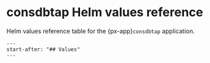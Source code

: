 ```{px-app-values} consdbtap
```

# consdbtap Helm values reference

Helm values reference table for the {px-app}`consdbtap` application.

```{include} ../../../applications/consdbtap/README.md
---
start-after: "## Values"
---
```